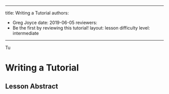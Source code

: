 ___
title: Writing a Tutorial
authors:
- Greg Joyce
date: 2019-06-05
reviewers:
- Be the first by reviewing this tutorial!
layout: lesson
difficulty level: intermediate
---
Tu

# Writing a Tutorial

## Lesson Abstract

<!--stackedit_data:
eyJoaXN0b3J5IjpbNTExNDAzOTE4XX0=
-->